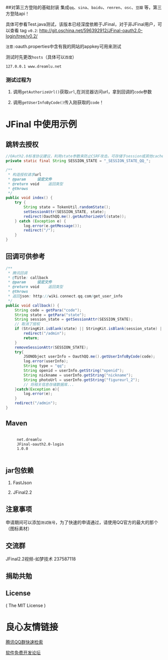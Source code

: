 ##对第三方登陆的基础封装
集成`qq`、`sina`、`baidu`、`renren`、`osc`、`豆瓣` 等，第三方登陆api！

具体可参看Test.java测试，该版本已经深度依赖于JFinal，对于非JFinal用户，可以查看 tag `v0.2`: http://git.oschina.net/596392912/JFinal-oauth2.0-login/tree/v0.2/

`注意:`oauth.properties中含有我的网站的appkey可用来测试

测试时先更改`hosts`（具体可以`百度`）
```
127.0.0.1 www.dreamlu.net
```

### 测试过程为
1. 调用`getAuthorizeUrl()`获取`url`,在浏览器访问url，拿到回调的`code`参数

2. 调用`getUserInfoByCode()`传入刚获取的`code`！

# JFinal 中使用示例 

## 跳转去授权
```java
//OAuth2.0标准协议建议，利用state参数来防止CSRF攻击。可存储于session或其他cache中
private static final String SESSION_STATE = "_SESSION_STATE_QQ_";

/**
 * 构造授权请求url
 * @param     设定文件
 * @return void    返回类型
 * @throws
 */
public void index() {
    try {
        String state = TokenUtil.randomState();
        setSessionAttr(SESSION_STATE, state);
        redirect(OauthQQ.me().getAuthorizeUrl(state));
    } catch (Exception e) {
        log.error(e.getMessage());
        redirect("/");
    }
}
```

## 回调可供参考
```java
/**
 * 腾讯回调
 * @Title: callback
 * @param     设定文件
 * @return void    返回类型
 * @throws
 * 返回json: http://wiki.connect.qq.com/get_user_info 
 */
public void callback() {
    String code = getPara("code");
    String state = getPara("state");
    String session_state = getSessionAttr(SESSION_STATE);
    // 取消了授权
    if (StringKit.isBlank(state) || StringKit.isBlank(session_state) || !state.equals(session_state) || StringKit.isBlank(code)) {
        redirect("/admin");
        return;
    }
    removeSessionAttr(SESSION_STATE);
    try{
        JSONObject userInfo = OauthQQ.me().getUserInfoByCode(code);
        log.error(userInfo);
        String type = "qq";
        String openid = userInfo.getString("openid");
        String nickname = userInfo.getString("nickname");
        String photoUrl = userInfo.getString("figureurl_2");
        // 将相关信息存储数据库...
    }catch(Exception e){
        log.error(e);
    }
    redirect("/admin");
}
```

## Maven
```xml
 
     net.dreamlu 
     JFinal-oauth2.0-login 
     1.0.0 
 
```

## jar包依赖
1. FastJson

2. JFinal2.2

## 注意事项
申请期间可以添加`测试账号`，为了快速的申请通过，请使用QQ官方的最大的那个（图标素材）

## 交流群
JFinal2.2视频-如梦技术 237587118

## 捐助共勉
 
 
 

## License
( The MIT License )

 # 良心友情链接

[腾讯QQ群快速检索](http://u.720life.cn/s/8cf73f7c)

[软件免费开发论坛](http://u.720life.cn/s/bbb01dc0)
